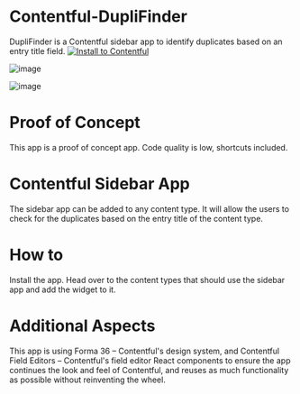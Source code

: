 
# Contentful-DupliFinder
DupliFinder is a Contentful sidebar app to identify duplicates based on an entry title field. [![Install to Contentful](https://www.ctfstatic.com/button/install-small.svg)](https://app.contentful.com/deeplink?link=apps&id=6BxCfQxAPhfJvzXLM2Lptn)

![image](https://github.com/dheerajContentful/Contentful-DupliFinder/assets/102040560/4d009cb5-d53f-4381-b69b-6a680cbc467c)

![image](https://github.com/dheerajContentful/Contentful-DupliFinder/assets/102040560/c5e95ad1-05f9-49bb-bad6-78548f848f3c)


# Proof of Concept 
This app is a proof of concept app. Code quality is low, shortcuts included.

# Contentful Sidebar App
The sidebar app can be added to any content type. It will allow the users to check for the duplicates based on the entry title of the content type.

# How to
Install the app. Head over to the content types that should use the sidebar app and add the widget to it. 

# Additional Aspects
This app is using Forma 36 – Contentful's design system, and Contentful Field Editors – Contentful's field editor React components to ensure the app continues the look and feel of Contentful, and reuses as much functionality as possible without reinventing the wheel.
